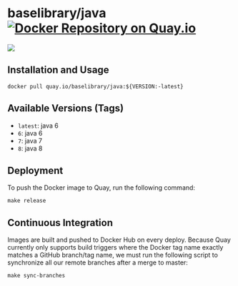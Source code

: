 # baselibrary/java [![Docker Repository on Quay.io](https://quay.io/repository/baselibrary/java/status "Docker Repository on Quay.io")](https://quay.io/repository/baselibrary/java)

[![](http://dockeri.co/image/baselibrary/java)](https://registry.hub.docker.com/u/baselibrary/java/)

## Installation and Usage

    docker pull quay.io/baselibrary/java:${VERSION:-latest}

## Available Versions (Tags)

* `latest`: java 6
* `6`: java 6
* `7`: java 7
* `8`: java 8

## Deployment

To push the Docker image to Quay, run the following command:

    make release

## Continuous Integration

Images are built and pushed to Docker Hub on every deploy. Because Quay currently only supports build triggers where the Docker tag name exactly matches a GitHub branch/tag name, we must run the following script to synchronize all our remote branches after a merge to master:

    make sync-branches
